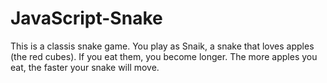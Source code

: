 # JavaScript-Snake
This is a classis snake game. You play as Snaik, a snake that loves apples (the red cubes). If you eat them, you become longer. The more apples you eat, the faster your snake will move.
